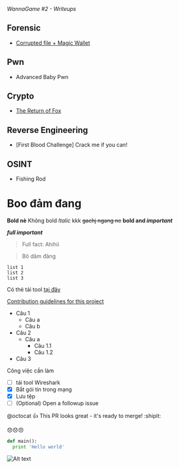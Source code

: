 *WannaGame \#2 - Writeups*
## Forensic
- [Corrupted file + Magic Wallet](Forensic/README.md)
## Pwn
- Advanced Baby Pwn
## Crypto
- [The Return of Fox](Crypto/README.md)
## Reverse Engineering
- \[First Blood Challenge\] Crack me if you can!
## OSINT
- Fishing Rod

# Boo đảm đang
**Bold nè** Không bold
*Italic* kkk
~~gachj ngang ne~~
**bold and _important_**

***full important***
>Full fact: Ahihii

>Bô dâm đãng

```
list 1
list 2
list 3
```

Có thẻ tải tool [tại đây](https://facebook.com)

[Contribution guidelines for this project](docs/CONTRIBUTING.md)

- Câu 1
  - Câu a
  - Câu b
- Câu 2
  - Câu a
    - Câu 1.1
    - Câu 1.2
- Câu 3


Công việc cần làm
- [ ] tải tool Wireshark
- [x] Bắt gói tin trong mạng
- [x] Lưu tệp
- [ ] \(Optional) Open a followup issue

@octocat :+1: This PR looks great - it's ready to merge! :shipit:

:disappointed::disappointed::disappointed:

```python
def main():
  print 'Hello world'
 ```

 ![Alt text](https://github.com/minhgalaxy/WannaGame2/blob/master/6f0160a8da73fa132bd89cda6ff6061d.jpg?raw=true "Hình ảnh title")

 
 
